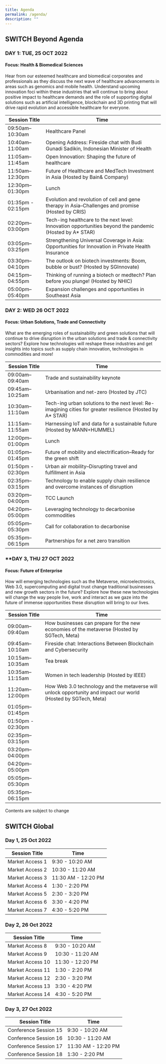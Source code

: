 ```yaml
---
title: Agenda
permalink: /agenda/
description: ""
---
```

## SWITCH Beyond Agenda

### **DAY 1: TUE, 25 OCT 2022**
#### **Focus: Health & Biomedical Sciences**
Hear from our esteemed healthcare and biomedical corporates and professionals as they discuss the next wave of healthcare advancements in areas such as genomics and mobile health. Understand upcoming innovation foci within these industries that will continue to bring about positive impact to healthcare demands and the role of supporting digital solutions such as artificial intelligence, blockchain and 3D printing that will drive rapid evolution and accessible healthcare for everyone.

| Session Title | Time | 
| -------- | -------- |
| 09:50am–10:30am  | Healthcare Panel |
| 10:40am–11:00am  | Opening Address: Fireside chat with Budi Gunadi Sadikin, Indonesian Minister of Health |
| 11:05am–11:45am | Open Innovation: Shaping the future of healthcare     |
| 11:50am–12:30pm | Future of Healthcare and MedTech Investment in Asia (Hosted by Bain& Company)    |
| 12:30pm–01:30pm | Lunch    |
| 01:35pm - 02:15pm | Evolution and revolution of cell and gene therapy in Asia–Challenges and promise (Hosted by CRIS) |
| 02:20pm–03:00pm | Tech-ing healthcare to the next level: Innovation opportunities beyond the pandemic (Hosted by A* STAR)    | 
| 03:05pm–03:25pm  | Strengthening Universal Coverage in Asia: Opportunities for Innovation in Private Health Insurance |
| 03:30pm–04:10pm  | The outlook on biotech investments: Boom, bubble or bust? (Hosted by SGInnovate) |
| 04:15pm–04:55pm  | Thinking of running a biotech or medtech? Plan before you plunge! (Hosted by NHIC) |
| 05:00pm–05:40pm  | Expansion challenges and opportunities in Southeast Asia |

### **DAY 2: WED 26 OCT 2022**
#### **Focus: Urban Solutions, Trade and Connectivity**
What are the emerging roles of sustainability and green solutions that will continue to drive disruption in the urban solutions and trade & connectivity sectors? Explore how technologies will reshape these industries and get insights into topics such as supply chain innovation, technologies in commodities and more!

| Session Title | Time | 
| -------- | -------- |
| 09:00am–09:40am  | Trade and sustainability keynote |
| 09:45am–10:25am  | Urbanisation and net-zero (Hosted by JTC) |
| 10:30am–11:10am  | Tech-ing urban solutions to the next level: Re-imagining cities for greater resilience (Hosted by A* STAR) |
| 11:15am–11:55am | Harnessing IoT and data for a sustainable future (Hosted by MANN+HUMMEL) |
| 12:00pm–01:00pm | Lunch    |
| 01:05pm–01:45pm | Future of mobility and electrification–Ready for the green shift |
| 01:50pm - 02:30pm | Urban air mobility–Disrupting travel and fulfillment in Asia |
| 02:35pm–03:15pm | Technology to enable supply chain resilience and overcome instances of disruption | 
| 03:20pm–04:00pm  | TCC Launch |
| 04:20pm–05:00pm  | Leveraging technology to decarbonise commodities |
| 05:05pm–05:30pm  | Call for collaboration to decarbonise |
| 05:35pm–06:15pm  | Partnerships for a net zero transition |

### **DAY 3, THU 27 OCT 2022
#### **Focus: Future of Enterprise**
How will emerging technologies such as the Metaverse, microelectronics, Web 3.0, supercomputing and digital trust change traditional businesses and new growth sectors in the future? Explore how these new technologies will change the way people live, work and interact as we gaze into the future of immense opportunities these disruption will bring to our lives.

| Session Title | Time | 
| -------- | -------- |
| 09:00am–09:40am  | How businesses can prepare for the new economies of the metaverse (Hosted by SGTech, Meta) |
| 09:45am–10:10am  | Fireside chat: Interactions Between Blockchain and Cybersecurity |
| 10:15am–10:35am  | Tea break |
| 10:35am–11:15am | Women in tech leadership (Hosted by IEEE) |
| 11:20am–12:00pm | How Web 3.0 technology and the metaverse will unlock opportunity and impact our world (Hosted by SGTech, Meta)  |
| 01:05pm–01:45pm |  |
| 01:50pm - 02:30pm |  |
| 02:35pm–03:15pm |  | 
| 03:20pm–04:00pm  |  |
| 04:20pm–05:00pm  |  |
| 05:05pm–05:30pm  |  |
| 05:35pm–06:15pm  |  |


Contents are subject to change

## SWITCH Global  

### **Day 1, 25 Oct 2022**
| Session Title | Time | 
| -------- | -------- |
| Market Access 1  | 9:30 - 10:20 AM |
| Market Access 2  | 10:30 - 11:20 AM  |
| Market Access 3 | 11:30 AM - 12:20 PM     |
| Market Access 4 | 1:30 - 2:20 PM     |
| Market Access 5 | 2:30 - 3:20 PM     |
| Market Access 6 | 3:30 - 4:20 PM     |
| Market Access 7 | 4:30 - 5:20 PM     | 

### **Day 2, 26 Oct 2022**
| Session Title | Time | 
| -------- | -------- |
| Market Access 8  | 9:30 - 10:20 AM |
| Market Access 9 | 10:30  - 11:20 AM |
| Market Access 10 | 11:30 - 12:20 PM     |
| Market Access 11 | 1:30 - 2:20 PM     |
| Market Access 12 | 2:30 - 3:20 PM     |
| Market Access 13 | 3:30 - 4:20 PM     |
| Market Access 14 | 4:30 - 5:20 PM     | 

### **Day 3, 27 Oct 2022**
| Session Title | Time | 
| -------- | -------- |
| Conference Session 15  | 9:30 - 10:20 AM |
| Conference Session 16 | 10:30  - 11:20 AM |
| Conference Session 17 | 11:30 AM - 12:20 PM     |
| Conference Session 18 | 1:30 - 2:20 PM     |